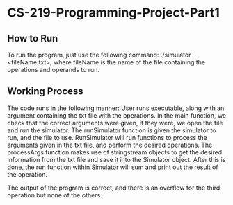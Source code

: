 # CS-219-Programming-Project-Part1

## How to Run
To run the program, just use the following command: ./simulator <fileName.txt>, where fileName is the name of the file containing the operations and operands to run. 

## Working Process
The code runs in the following manner:
User runs executable, along with an argument containing the txt file with the operations. In the main function, we check that the correct arguments were given, if they were, we open the file and run the simulator. The runSimulator function is given the simulator to run, and the file to use. RunSimulator will run functions to process the arguments given in the txt file, and perform the desired operations. The processArgs function makes use of stringstream objects to get the desired information from the txt file and save it into the Simulator object. After this is done, the run function within Simulator will sum and print out the result of the operation. 

 The output of the program is correct, and there is an overflow for the third operation but none of the others. 
